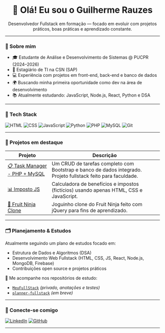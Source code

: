 <h1 align="center">👋 Olá! Eu sou o Guilherme Rauzes</h1>
<p align="center">Desenvolvedor Fullstack em formação — focado em evoluir com projetos práticos, boas práticas e aprendizado constante.</p>

---

### 🚀 Sobre mim
- 🎓 Estudante de Análise e Desenvolvimento de Sistemas @ PUCPR (2024–2026)
- 💼 Estagiário de TI na CSN (SAP)
- 💻 Experiência com projetos em front-end, back-end e banco de dados
- 🌍 Buscando minha primeira oportunidade como dev na área de desenvolvimento
- 📚 Atualmente estudando: JavaScript, Node.js, React, Python e DSA

---

### 🧰 Tech Stack
![HTML](https://img.shields.io/badge/-HTML5-E34F26?style=flat&logo=html5&logoColor=white)
![CSS](https://img.shields.io/badge/-CSS3-1572B6?style=flat&logo=css3)
![JavaScript](https://img.shields.io/badge/-JavaScript-F7DF1E?style=flat&logo=javascript&logoColor=black)
![Python](https://img.shields.io/badge/-Python-3776AB?style=flat&logo=python&logoColor=white)
![PHP](https://img.shields.io/badge/-PHP-777BB4?style=flat&logo=php&logoColor=white)
![MySQL](https://img.shields.io/badge/-MySQL-4479A1?style=flat&logo=mysql&logoColor=white)
![Git](https://img.shields.io/badge/-Git-F05032?style=flat&logo=git&logoColor=white)

---

### 📌 Projetos em destaque

| Projeto | Descrição |
|--------|-----------|
| [📋 Task Manager - PHP + MySQL](https://github.com/GuilhermeRauzes/task-manager-php-mysql) | Um CRUD de tarefas completo com Bootstrap e banco de dados integrado. Projeto fullstack feito para faculdade. |
| [📊 Imposto JS](https://github.com/GuilhermeRauzes/gov-benefits-calculator-js) | Calculadora de benefícios e impostos (fictícios) usando apenas HTML, CSS e JavaScript. |
| [🍉 Fruit Ninja Clone](https://github.com/GuilhermeRauzes/fruit-ninja-clone-jquery) | Joguinho clone do Fruit Ninja feito com jQuery para fins de aprendizado. |

---

### 🗂️ Planejamento & Estudos

Atualmente seguindo um plano de estudos focado em:
- Estrutura de Dados e Algoritmos (DSA)
- Desenvolvimento Web Fullstack (HTML, CSS, JS, React, Node.js, MongoDB, Firebase)
- Contribuições open source e projetos práticos

📍 Me acompanhe nos repositórios de estudo:
- [`MeuFullStack`](https://github.com/GuilhermeRauzes/MeuFullStack) *(privado, anotações e testes)*
- [`planner-fullstack`](https://github.com/GuilhermeRauzes/planner-fullstack) *(em breve)*

---

### 🤝 Conecte-se comigo
[![LinkedIn](https://img.shields.io/badge/-LinkedIn-0A66C2?style=flat&logo=linkedin&logoColor=white)](https://www.linkedin.com/in/guilherme-rauzes-8a4306255/)
[![GitHub](https://img.shields.io/badge/-GitHub-181717?style=flat&logo=github&logoColor=white)](https://github.com/GuilhermeRauzes)

---

